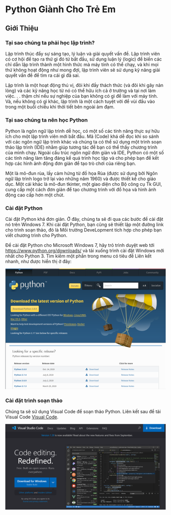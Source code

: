 # Python Giành Cho Trẻ Em

## Giới Thiệu

### Tại sao chúng ta phải học lập trình?

Lập trình thúc đẩy sự sáng tạo, lý luận và giải quyết vấn đề. Lập trình viên có cơ hội để tạo ra thứ gì đó từ bắt đầu, sử dụng luận lý (logic) để biến các chỉ dẫn lập trình thành một hình thức mà máy tính có thể chạy, và khi mọi thứ không hoạt động như mong đợi, lập trình viên sẽ sử dụng kỹ năng giải quyết vấn đề để tìm ra cái gì đã sai.

Lập trình là một hoạt động thú vị, đôi khi đầy thách thức (và đôi khi gây nản lòng) và các kỹ năng học từ nó có thể hữu ích cả ở trường và tại nơi làm việc. . . thậm chí nếu sự nghiệp của bạn không có gì để làm với máy tính.
Và, nếu không có gì khác, lập trình là một cách tuyệt vời để vùi đầu vào trong một buổi chiều khi thời tiết bên ngoài ảm đạm.

### Tại sao chúng ta nên học Python

Python là ngôn ngữ lập trình dễ học, có một số các tính năng thực sự hữu ích cho một lập trình viên mới bắt đầu. Mã (Code) khá dễ đọc khi so sánh với các ngôn ngữ lập trình khác và chúng ta có thể sử dụng một trình soạn thảo lập trình (IDE) nhằm giúp tương tác để bạn có thể thấy chương trình của mình chạy. Ngoài cấu trúc ngôn ngữ đơn giản và IDE, Python có một số các tính năng làm tăng đáng kể quá trình học tập và cho phép bạn để kết hợp các hình ảnh động đơn giản để tạo trò chơi của riêng bạn.

Một là mô-đun rùa, lấy cảm hứng từ đồ họa Rùa (được sử dụng bởi Ngôn ngữ lập trình logo trở lại vào những năm 1960) và được thiết kế cho giáo dục. Một cái khác là mô-đun tkinter, một giao diện cho Bộ công cụ Tk GUI, cung cấp một cách đơn giản để tạo chương trình với đồ họa và hình ảnh động cao cấp hơn một chút.

### Cài đặt Python

Cài đặt Python khá đơn giản. Ở đây, chúng ta sẽ đi qua các bước để cài đặt nó trên Windows 7.
Khi cài đặt Python, bạn cũng sẽ thiết lập một đường link cho trình soạn thảo, đó là Môi trường DeveLopment tích hợp cho phép bạn viết chương trình cho Python.

Để cài đặt Python cho Microsoft Windows 7, hãy trỏ trình duyệt web tới https://www.python.org/downloads/ và tải xuống trình cài đặt Windows mới nhất cho Python 3. Tìm kiếm một phần trong menu có tiêu đề Liên kết nhanh, như được hiển thị ở đây:

![Download Python](images/1-python-install.png)

### Cài đặt trình soạn thảo

Chúng ta sẽ sử dụng Visual Code để soạn thảo Python.
Liên kết sau để tải Visual Code [Visual Code](https://code.visualstudio.com/).

![Visual Code](images/2-visual-code.png)